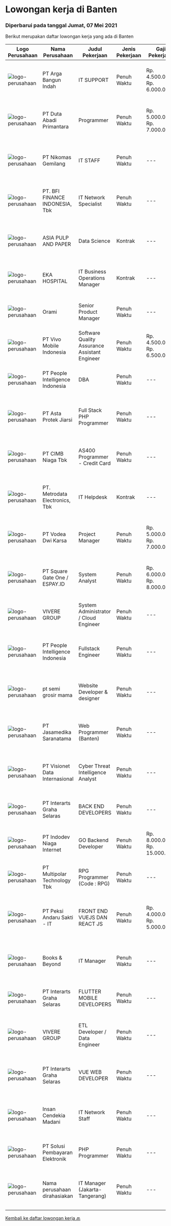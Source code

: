 
  # Lowongan kerja di Banten

  ### Diperbarui pada tanggal Jumat, 07 Mei 2021

  Berikut merupakan daftar lowongan kerja yang ada di Banten

  |Logo Perusahaan | Nama Perusahaan | Judul Pekerjaan | Jenis Pekerjaan | Gaji Pekerjaan | Lokasi | Deskripsi | Tanggal diunggah | Pranala |
  | -------------- | --------------- | --------------- | --------- | --------- | -------------- | ------- | ----------- | ----------- |
  |![logo-perusahaan](https://image-service-cdn.seek.com.au/48bbe423cbe59facd38b149794943d91bb3eb017/ee4dce1061f3f616224767ad58cb2fc751b8d2dc)|PT Arga Bangun Indah|IT SUPPORT|Penuh Waktu|Rp. 4.500.000-Rp. 6.000.000|Tangerang|JOB RESPONSIBILITIES : Monitor and ensure all activities in the IT Support department comply with the applicable procedures. Coordinate and manage...|Kamis, 06 Mei 2021|https://www.jobstreet.co.id/id/job/it-support-3526119?token=0~659d2313-dfa6-448e-87ee-56ae37e47cdd&sectionRank=1&jobId=jobstreet-id-job-3526119|
|![logo-perusahaan](https://image-service-cdn.seek.com.au/a99770af25aec9f8652ddebf0826fe2fb0e7ccd9/ee4dce1061f3f616224767ad58cb2fc751b8d2dc)|PT Duta Abadi Primantara|Programmer|Penuh Waktu|Rp. 5.000.000-Rp. 7.000.000|Tangerang|Evaluate existing applications to reprogram, update and add new features Understand client requirements and how they translate in application features...|Kamis, 06 Mei 2021|https://www.jobstreet.co.id/id/job/programmer-3517620?token=0~659d2313-dfa6-448e-87ee-56ae37e47cdd&sectionRank=2&jobId=jobstreet-id-job-3517620|
|![logo-perusahaan](https://image-service-cdn.seek.com.au/57d3e41a20ee56722d83a07d9eab0ca20efd0ffd/ee4dce1061f3f616224767ad58cb2fc751b8d2dc)|PT Nikomas Gemilang|IT STAFF|Penuh Waktu|---|Serang|Responsibilities :  Maintaining computer, network and all IT tools Check and repair for network and computer problems  Requirements : Candidate must...|Rabu, 05 Mei 2021|https://www.jobstreet.co.id/id/job/it-staff-3524814?token=0~659d2313-dfa6-448e-87ee-56ae37e47cdd&sectionRank=3&jobId=jobstreet-id-job-3524814|
|![logo-perusahaan](https://image-service-cdn.seek.com.au/e5b8b5e795f274be3f89c7abc22cae443633f2a2/ee4dce1061f3f616224767ad58cb2fc751b8d2dc)|PT. BFI FINANCE INDONESIA, Tbk|IT Network Specialist|Penuh Waktu|---|Tangerang|Monitoring dan Supporting infrastruktur network pada Data Center &amp; DRC Site (LAN, WAN, Wifi), Monitoring dan Supporting B2B (Payment Point Link,...|Rabu, 05 Mei 2021|https://www.jobstreet.co.id/id/job/it-network-specialist-3525007?token=0~659d2313-dfa6-448e-87ee-56ae37e47cdd&sectionRank=4&jobId=jobstreet-id-job-3525007|
|![logo-perusahaan](https://image-service-cdn.seek.com.au/36a2feaca71ed37bd63769225373ce9c5cab5eea/ee4dce1061f3f616224767ad58cb2fc751b8d2dc)|ASIA PULP AND PAPER|Data Science|Kontrak|---|Tangerang|Responsibilities for Data Scientist Work with stakeholders throughout the organization to identify opportunities for leveraging company data to drive...|Rabu, 05 Mei 2021|https://www.jobstreet.co.id/id/job/data-science-3524692?token=0~659d2313-dfa6-448e-87ee-56ae37e47cdd&sectionRank=5&jobId=jobstreet-id-job-3524692|
|![logo-perusahaan](https://image-service-cdn.seek.com.au/e04f0c0d3921f71cb4eec116ffe9f72e5a264d7c/ee4dce1061f3f616224767ad58cb2fc751b8d2dc)|EKA HOSPITAL|IT Business Operations Manager|Kontrak|---|Tangerang|Job Descriptions : Responsible for IT Infrastructure and system functionality on infrastructure sides Responsible for IT Infrastructure and IT Support...|Selasa, 04 Mei 2021|https://www.jobstreet.co.id/id/job/it-business-operations-manager-3523873?token=0~659d2313-dfa6-448e-87ee-56ae37e47cdd&sectionRank=6&jobId=jobstreet-id-job-3523873|
|![logo-perusahaan](https://image-service-cdn.seek.com.au/baca598b543e968b0a43580accf5ecbab14fd59d/ee4dce1061f3f616224767ad58cb2fc751b8d2dc)|Orami|Senior Product Manager|Penuh Waktu|---|Tangerang|Job Description : Lead research and analysis on user's needs, technology, and resources to identify potential solutions and new ideas to drive...|Kamis, 06 Mei 2021|https://www.jobstreet.co.id/id/job/senior-product-manager-3517667?token=0~659d2313-dfa6-448e-87ee-56ae37e47cdd&sectionRank=7&jobId=jobstreet-id-job-3517667|
|![logo-perusahaan](https://image-service-cdn.seek.com.au/be67cc88fb6dc0659f2f45a96f0d16561ceafa6a/ee4dce1061f3f616224767ad58cb2fc751b8d2dc)|PT Vivo Mobile Indonesia|Software Quality Assurance Assistant Engineer|Penuh Waktu|Rp. 4.500.000-Rp. 6.500.000|Tangerang|Job Responsibilties:1. Responsible for the testing of software system functions and third party applications of mobile phones.2. Perform test...|Rabu, 05 Mei 2021|https://www.jobstreet.co.id/id/job/software-quality-assurance-assistant-engineer-3524583?token=0~659d2313-dfa6-448e-87ee-56ae37e47cdd&sectionRank=8&jobId=jobstreet-id-job-3524583|
|![logo-perusahaan](https://image-service-cdn.seek.com.au/8d98f158c2fd9b84ef21e5ca94b5f25788c6b362/ee4dce1061f3f616224767ad58cb2fc751b8d2dc)|PT People Intelligence Indonesia|DBA|Penuh Waktu|---|Tangerang|Key Responsibilities:  Lead the maintenance of Production MS SQL Database in a clustered highly available architecture.  Architect MS SQL DB...|Kamis, 06 Mei 2021|https://www.jobstreet.co.id/id/job/dba-3517904?token=0~659d2313-dfa6-448e-87ee-56ae37e47cdd&sectionRank=9&jobId=jobstreet-id-job-3517904|
|![logo-perusahaan](https://image-service-cdn.seek.com.au/f490de5ba66bd1948151a7f71bf2fdc5aa0278ba/ee4dce1061f3f616224767ad58cb2fc751b8d2dc)|PT Asta Protek Jiarsi|Full Stack PHP Programmer|Penuh Waktu|---|Tangerang|Job Description: Analyzed and develop frontend application (PHP7, HTML5, CSS-Bootstrap, JQuery). Analyzed system application design and database in...|Kamis, 06 Mei 2021|https://www.jobstreet.co.id/id/job/full-stack-php-programmer-3518527?token=0~659d2313-dfa6-448e-87ee-56ae37e47cdd&sectionRank=10&jobId=jobstreet-id-job-3518527|
|![logo-perusahaan](https://image-service-cdn.seek.com.au/ae65493c9849b5f37ae91fb49020b325938e45ea/ee4dce1061f3f616224767ad58cb2fc751b8d2dc)|PT CIMB Niaga Tbk|AS400 Programmer - Credit Card|Penuh Waktu|---|Banten|Job Description: Create new program and modification as required by business unit; Prepare system solution on root cause as preventive action; Create...|Rabu, 05 Mei 2021|https://www.jobstreet.co.id/id/job/as400-programmer-credit-card-3525289?token=0~659d2313-dfa6-448e-87ee-56ae37e47cdd&sectionRank=11&jobId=jobstreet-id-job-3525289|
|![logo-perusahaan](https://image-service-cdn.seek.com.au/360ff551a5280d24a3ac9432bdc8ba5ec988566b/ee4dce1061f3f616224767ad58cb2fc751b8d2dc)|PT. Metrodata Electronics, Tbk|IT Helpdesk|Kontrak|---|Tangerang|Candidate must possess at least Diploma in Engineering (Computer/Telecommunication), Computer Science/Information Technology or equivalent. Required...|Rabu, 05 Mei 2021|https://www.jobstreet.co.id/id/job/it-helpdesk-3524932?token=0~659d2313-dfa6-448e-87ee-56ae37e47cdd&sectionRank=12&jobId=jobstreet-id-job-3524932|
|![logo-perusahaan](https://image-service-cdn.seek.com.au/79329e0577ab3e045888beaea1ab26a9c00f7a11/ee4dce1061f3f616224767ad58cb2fc751b8d2dc)|PT Vodea Dwi Karsa|Project Manager|Penuh Waktu|Rp. 5.000.000-Rp. 7.000.000|Tangerang|Job Description: Determine business requirements, identify areas for improvement, and develop solution Create functional specification and/or project...|Selasa, 04 Mei 2021|https://www.jobstreet.co.id/id/job/project-manager-3523497?token=0~659d2313-dfa6-448e-87ee-56ae37e47cdd&sectionRank=13&jobId=jobstreet-id-job-3523497|
|![logo-perusahaan](https://image-service-cdn.seek.com.au/7a5bb0d12218e2411ba5abc65e6592c9f3d0bd97/ee4dce1061f3f616224767ad58cb2fc751b8d2dc)|PT Square Gate One / ESPAY.ID|System Analyst|Penuh Waktu|Rp. 6.000.000-Rp. 8.000.000|Tangerang|Responsibilities: Eager to understand application modules, business processes, flows and relational databases. Analyze problem Design solution and...|Selasa, 04 Mei 2021|https://www.jobstreet.co.id/id/job/system-analyst-3523378?token=0~659d2313-dfa6-448e-87ee-56ae37e47cdd&sectionRank=14&jobId=jobstreet-id-job-3523378|
|![logo-perusahaan](https://image-service-cdn.seek.com.au/6ad5fd41530e2ae68410bffc06344a92b7aa76ce/ee4dce1061f3f616224767ad58cb2fc751b8d2dc)|VIVERE GROUP|System Administrator / Cloud Engineer|Penuh Waktu|---|Tangerang|Responsible for the maintenance, configuration, and reliable operation of computer systems, network servers, and virtualization Responsible for...|Jumat, 07 Mei 2021|https://www.jobstreet.co.id/id/job/system-administrator-cloud-engineer-3526430?token=0~659d2313-dfa6-448e-87ee-56ae37e47cdd&sectionRank=15&jobId=jobstreet-id-job-3526430|
|![logo-perusahaan](https://image-service-cdn.seek.com.au/8d98f158c2fd9b84ef21e5ca94b5f25788c6b362/ee4dce1061f3f616224767ad58cb2fc751b8d2dc)|PT People Intelligence Indonesia|Fullstack Engineer|Penuh Waktu|---|Tangerang|Candidate must possess at least Bachelor's Degree in Computer Science/Information Technology or equivalent. Required language(s): Bahasa Indonesia,...|Kamis, 06 Mei 2021|https://www.jobstreet.co.id/id/job/fullstack-engineer-3513065?token=0~659d2313-dfa6-448e-87ee-56ae37e47cdd&sectionRank=16&jobId=jobstreet-id-job-3513065|
|![logo-perusahaan](https://us.123rf.com/450wm/pavelstasevich/pavelstasevich1811/pavelstasevich181101027/112815900-stock-vector-no-image-available-icon-flat-vector.jpg?ver=6)|pt semi grosir mama|Website Developer & designer|Penuh Waktu|---|Tangerang|Job Descriptions: Developing and maintenance website Designing user interactions on web pages Ensuring cross-platform optimization for mobile phones...|Kamis, 06 Mei 2021|https://www.jobstreet.co.id/id/job/website-developer-designer-3526278?token=0~659d2313-dfa6-448e-87ee-56ae37e47cdd&sectionRank=17&jobId=jobstreet-id-job-3526278|
|![logo-perusahaan](https://image-service-cdn.seek.com.au/734f8c057f6a5e8a9a19a02418d540024c020707/ee4dce1061f3f616224767ad58cb2fc751b8d2dc)|PT Jasamedika Saranatama|Web Programmer (Banten)|Penuh Waktu|---|Serang|Job Description :                  Developing our Product (Software Application/ Web Apps) in Health Care Industry such as Hospital Management...|Kamis, 06 Mei 2021|https://www.jobstreet.co.id/id/job/web-programmer-banten-3525668?token=0~659d2313-dfa6-448e-87ee-56ae37e47cdd&sectionRank=18&jobId=jobstreet-id-job-3525668|
|![logo-perusahaan](https://image-service-cdn.seek.com.au/fc7e784b16ac3837d6f7ed1623edef9ed12c6a44/ee4dce1061f3f616224767ad58cb2fc751b8d2dc)|PT Visionet Data Internasional|Cyber Threat Intelligence Analyst|Penuh Waktu|---|Banten|As Cyber Threat Intelligence, you will apply your scientific and technical knowledge to solve complex security problems, do short-term and long-term...|Selasa, 04 Mei 2021|https://www.jobstreet.co.id/id/job/cyber-threat-intelligence-analyst-3511248?token=0~659d2313-dfa6-448e-87ee-56ae37e47cdd&sectionRank=19&jobId=jobstreet-id-job-3511248|
|![logo-perusahaan](https://image-service-cdn.seek.com.au/0d9809539240a00ce4ed975649e29143a103c599/ee4dce1061f3f616224767ad58cb2fc751b8d2dc)|PT Interarts Graha Selaras|BACK END DEVELOPERS|Penuh Waktu|---|Tangerang|Candidate must possess at least Diploma, Bachelor's Degree in Computer Science (IT/IS) or equivalent At least 2 years of working experience in the...|Rabu, 05 Mei 2021|https://www.jobstreet.co.id/id/job/back-end-developers-3517386?token=0~659d2313-dfa6-448e-87ee-56ae37e47cdd&sectionRank=20&jobId=jobstreet-id-job-3517386|
|![logo-perusahaan](https://image-service-cdn.seek.com.au/0fb4dd7a4e851a8c110f4f9244ae1d3ffdba0771/ee4dce1061f3f616224767ad58cb2fc751b8d2dc)|PT Indodev Niaga Internet|GO Backend Developer|Penuh Waktu|Rp. 8.000.000-Rp. 15.000.000|Tangerang|2+ years of working experience with Golang; Experience with cloud services; Ability to write clean and easily maintained code. Job Description : Your...|Kamis, 06 Mei 2021|https://www.jobstreet.co.id/id/job/go-backend-developer-3517865?token=0~659d2313-dfa6-448e-87ee-56ae37e47cdd&sectionRank=21&jobId=jobstreet-id-job-3517865|
|![logo-perusahaan](https://image-service-cdn.seek.com.au/fac8ec91dcc0012b551a1f20f6d2707a1f7be282/ee4dce1061f3f616224767ad58cb2fc751b8d2dc)|PT Multipolar Technology Tbk|RPG Programmer (Code : RPG)|Penuh Waktu|---|Tangerang|Scope of works : Analyses and design software’s requirement and specification Develop, test and evaluate new/existing system To produce system...|Selasa, 04 Mei 2021|https://www.jobstreet.co.id/id/job/rpg-programmer-code-:-rpg-3510699?token=0~659d2313-dfa6-448e-87ee-56ae37e47cdd&sectionRank=22&jobId=jobstreet-id-job-3510699|
|![logo-perusahaan](https://image-service-cdn.seek.com.au/180c44f39a652f898d4b95cfc1091b7ca69fb1b6/ee4dce1061f3f616224767ad58cb2fc751b8d2dc)|PT Peksi Andaru Sakti - IT|FRONT END VUEJS DAN REACT JS|Penuh Waktu|Rp. 4.000.000-Rp. 5.000.000|Tangerang|DESKRIPSI PEKERJAAN : Develop dan mengimplementasikan UI aplikasi kedalam platform web app dan mobile app KUALIFIKASI YANG DIBUTUHKAN : Pendidikan :...|Selasa, 04 Mei 2021|https://www.jobstreet.co.id/id/job/front-end-vuejs-dan-react-js-3510625?token=0~659d2313-dfa6-448e-87ee-56ae37e47cdd&sectionRank=23&jobId=jobstreet-id-job-3510625|
|![logo-perusahaan](https://image-service-cdn.seek.com.au/819b2d96b81f636a7cc09272fbd87d2c2b7766ad/ee4dce1061f3f616224767ad58cb2fc751b8d2dc)|Books & Beyond|IT Manager|Penuh Waktu|---|Tangerang|1.   Manage information technology department and computer systems2.   Organize, direct, control and evaluate the operations of information systems...|Senin, 03 Mei 2021|https://www.jobstreet.co.id/id/job/it-manager-3522306?token=0~659d2313-dfa6-448e-87ee-56ae37e47cdd&sectionRank=24&jobId=jobstreet-id-job-3522306|
|![logo-perusahaan](https://image-service-cdn.seek.com.au/0d9809539240a00ce4ed975649e29143a103c599/ee4dce1061f3f616224767ad58cb2fc751b8d2dc)|PT Interarts Graha Selaras|FLUTTER MOBILE DEVELOPERS|Penuh Waktu|---|Tangerang|Candidate must possess at least Diploma, Bachelor's Degree in Computer Science / Information Technology, Science &amp; Technology or Equivalent At...|Rabu, 05 Mei 2021|https://www.jobstreet.co.id/id/job/flutter-mobile-developers-3517357?token=0~659d2313-dfa6-448e-87ee-56ae37e47cdd&sectionRank=25&jobId=jobstreet-id-job-3517357|
|![logo-perusahaan](https://image-service-cdn.seek.com.au/6ad5fd41530e2ae68410bffc06344a92b7aa76ce/ee4dce1061f3f616224767ad58cb2fc751b8d2dc)|VIVERE GROUP|ETL Developer / Data Engineer|Penuh Waktu|---|Tangerang|Job Description: Design, implement and manage end to end data pipelines (ETL, data streaming and warehousing) so as to make data easily accessible for...|Jumat, 07 Mei 2021|https://www.jobstreet.co.id/id/job/etl-developer-data-engineer-3526434?token=0~659d2313-dfa6-448e-87ee-56ae37e47cdd&sectionRank=26&jobId=jobstreet-id-job-3526434|
|![logo-perusahaan](https://image-service-cdn.seek.com.au/0d9809539240a00ce4ed975649e29143a103c599/ee4dce1061f3f616224767ad58cb2fc751b8d2dc)|PT Interarts Graha Selaras|VUE WEB DEVELOPER|Penuh Waktu|---|Tangerang|Candidate must possess at least Bachelor's Degree, Master Degree / Post Graduate Degree in Computer Science / Information Technology, Science &amp;...|Rabu, 05 Mei 2021|https://www.jobstreet.co.id/id/job/vue-web-developer-3517330?token=0~659d2313-dfa6-448e-87ee-56ae37e47cdd&sectionRank=27&jobId=jobstreet-id-job-3517330|
|![logo-perusahaan](https://image-service-cdn.seek.com.au/3087d4c62d35c8346b9527003b63a2391d19d509/ee4dce1061f3f616224767ad58cb2fc751b8d2dc)|Insan Cendekia Madani|IT Network Staff|Penuh Waktu|---|Tangerang|QUALIFICATIONS: Maximum age 32 years. Preferably from the Department of Informatics / Information Management. Have at least 2 years experience. Able...|Senin, 03 Mei 2021|https://www.jobstreet.co.id/id/job/it-network-staff-3522663?token=0~659d2313-dfa6-448e-87ee-56ae37e47cdd&sectionRank=28&jobId=jobstreet-id-job-3522663|
|![logo-perusahaan](https://image-service-cdn.seek.com.au/0951f76d769cc4b2ca1a916363a69c06692de3f4/ee4dce1061f3f616224767ad58cb2fc751b8d2dc)|PT Solusi Pembayaran Elektronik|PHP Programmer|Penuh Waktu|---|Tangerang|Minimum Skillset :Experienced in Yii2 Framework / Code Igniter / Lumen / Laravel, MVC / HMVC design pattern, Web Service Interaction (create &amp;...|Rabu, 05 Mei 2021|https://www.jobstreet.co.id/id/job/php-programmer-3512514?token=0~659d2313-dfa6-448e-87ee-56ae37e47cdd&sectionRank=29&jobId=jobstreet-id-job-3512514|
|![logo-perusahaan](https://us.123rf.com/450wm/pavelstasevich/pavelstasevich1811/pavelstasevich181101027/112815900-stock-vector-no-image-available-icon-flat-vector.jpg?ver=6)|Nama perusahaan dirahasiakan|IT Manager (Jakarta- Tangerang)|Penuh Waktu|---|Tangerang|Usia maksimal 40 tahun Pendidikan minimal S1 Teknik Informatika/Sistem Informasi Berpengalaman minimal 5 tahun sebagai Manager IT Memahami Software...|Senin, 03 Mei 2021|https://www.jobstreet.co.id/id/job/it-manager-jakarta-tangerang-3522715?token=0~659d2313-dfa6-448e-87ee-56ae37e47cdd&sectionRank=30&jobId=jobstreet-id-job-3522715|


  [Kembali ke daftar lowongan kerja 🔙](../README.md#daftar-lowongan-kerja)
  